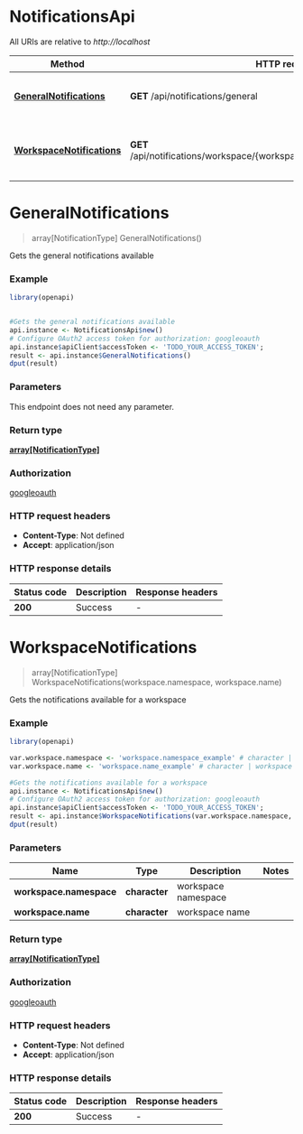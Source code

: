# NotificationsApi

All URIs are relative to *http://localhost*

Method | HTTP request | Description
------------- | ------------- | -------------
[**GeneralNotifications**](NotificationsApi.md#GeneralNotifications) | **GET** /api/notifications/general | Gets the general notifications available
[**WorkspaceNotifications**](NotificationsApi.md#WorkspaceNotifications) | **GET** /api/notifications/workspace/{workspaceNamespace}/{workspaceName} | Gets the notifications available for a workspace


# **GeneralNotifications**
> array[NotificationType] GeneralNotifications()

Gets the general notifications available

### Example
```R
library(openapi)


#Gets the general notifications available
api.instance <- NotificationsApi$new()
# Configure OAuth2 access token for authorization: googleoauth
api.instance$apiClient$accessToken <- 'TODO_YOUR_ACCESS_TOKEN';
result <- api.instance$GeneralNotifications()
dput(result)
```

### Parameters
This endpoint does not need any parameter.

### Return type

[**array[NotificationType]**](NotificationType.md)

### Authorization

[googleoauth](../README.md#googleoauth)

### HTTP request headers

 - **Content-Type**: Not defined
 - **Accept**: application/json

### HTTP response details
| Status code | Description | Response headers |
|-------------|-------------|------------------|
| **200** | Success |  -  |

# **WorkspaceNotifications**
> array[NotificationType] WorkspaceNotifications(workspace.namespace, workspace.name)

Gets the notifications available for a workspace

### Example
```R
library(openapi)

var.workspace.namespace <- 'workspace.namespace_example' # character | workspace namespace
var.workspace.name <- 'workspace.name_example' # character | workspace name

#Gets the notifications available for a workspace
api.instance <- NotificationsApi$new()
# Configure OAuth2 access token for authorization: googleoauth
api.instance$apiClient$accessToken <- 'TODO_YOUR_ACCESS_TOKEN';
result <- api.instance$WorkspaceNotifications(var.workspace.namespace, var.workspace.name)
dput(result)
```

### Parameters

Name | Type | Description  | Notes
------------- | ------------- | ------------- | -------------
 **workspace.namespace** | **character**| workspace namespace | 
 **workspace.name** | **character**| workspace name | 

### Return type

[**array[NotificationType]**](NotificationType.md)

### Authorization

[googleoauth](../README.md#googleoauth)

### HTTP request headers

 - **Content-Type**: Not defined
 - **Accept**: application/json

### HTTP response details
| Status code | Description | Response headers |
|-------------|-------------|------------------|
| **200** | Success |  -  |

